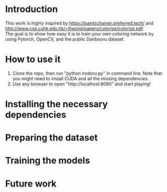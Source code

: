 # Introduction
This work is highly inspired by https://paintschainer.preferred.tech/ and http://www.cse.cuhk.edu.hk/~ttwong/papers/colorize/colorize.pdf.  
The goal is to show how easy it is to train your own coloring network by using Pytorch, OpenCV, and the public Danbooru dataset.

# How to use it
1. Clone the repo, then run "python irodoru.py" in command line. Note that you might need to install CUDA and all the missing dependencies.
2. Use any browser to open "http://localhost:8080" and start playing!

# Installing the necessary dependencies
# Preparing the dataset
# Training the models
# Future work

